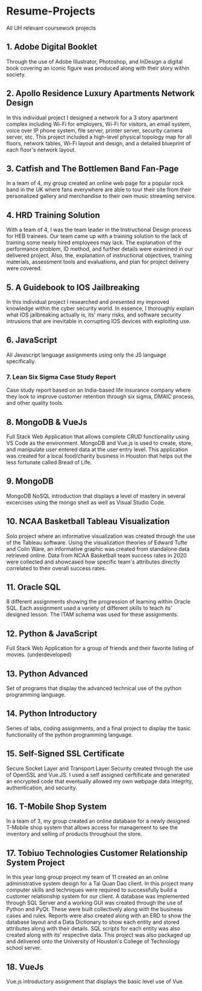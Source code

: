 # Resume-Projects
All UH relevant coursework projects 


## 1. Adobe Digital Booklet

Through the use of Adobe Illustrator, Photoshop, and InDesign a digital book covering an iconic figure was produced along with their story within society.


## 2. Apollo Residence Luxury Apartments Network Design

In this individual project I designed a network for a 3 story apartment complex including Wi-Fi for employers, Wi-Fi for visitors, an email system, voice over IP phone system, file server, printer server, security camera server, etc. This project included a high-level physical topology map for all floors, network tables, Wi-Fi layout and design, and a detailed blueprint of each floor's network layout.


## 3. Catfish and The Bottlemen Band Fan-Page

In a team of 4, my group created an online web page for a popular rock band in the UK where fans everywhere are able to tour their site from their personalized gallery and merchandise to their own music streaming service.


## 4. HRD Training Solution

With a team of 4, I was the team leader in the Instructional Design process for HEB trainees. Our team came up with a training solution to the lack of training some newly hired employees may lack. The explanation of the performance problem, ID method, and further details were examined in our delivered project. Also, the, explanation of instructional objectives, training materials, assessment tools and evaluations, and plan for project delivery were covered.


## 5. A Guidebook to IOS Jailbreaking

In this individual project I researched and presented my improved knowledge within the cyber security world. In essence, I thoroughly explain what IOS jailbreaking actually is, its' many risks, and software security intrusions that are inevitable in corrupting IOS devices with exploiting use.


## 6. JavaScript

All Javascript language assignments using only the JS language specifically.


### 7. Lean Six Sigma Case Study Report

Case study report based on an India-based life insurance company where they look to improve customer retention through six sigma, DMAIC process, and other quality tools.


## 8. MongoDB & VueJs

Full Stack Web Application that allows complete CRUD functionality using VS Code as the environment. MongoDB and Vue.js is used to create, store, and manipulate user entered data at the user entry level. This application was created for a local food/charity business in Houston that helps out the less fortunate called Bread of Life.


## 9. MongoDB 

MongoDB NoSQL introduction that displays a level of mastery in several excercises using the mongo shell as well as Visual Studio Code.


## 10. NCAA Basketball Tableau Visualization

Solo project where an informative visualization was created through the use of the Tableau software. Using the visualization theories of Edward Tufte and Colin Ware, an informative graphic was created from standalone data retrieved online. Data from NCAA Basketball team success rates in 2020 were collected and showcased how specific team's attributes directly correlated to their overall success rates.


## 11. Oracle SQL

8 different assignments showing the progression of learning within Oracle SQL. Each assignment used a variety of different skills to teach its' designed lesson. The ITAM schema was used for these assignments.


## 12. Python & JavaScript

Full Stack Web Application for a group of friends and their favorite listing of movies. (underdeveloped)


## 13. Python Advanced

Set of programs that display the advanced technical use of the python programming language.


## 14. Python Introductory

Series of labs, coding assignments, and a final project to display the basic functionality of the python programming language.


## 15. Self-Signed SSL Certificate

Secure Socket Layer and Transport Layer Security created through the use of OpenSSL and Vue.JS. I used a self assigned cerftificate and generated an encrypted code that eventually allowed my own webpage data integrity, authentication, and security.


## 16. T-Mobile Shop System

In a team of 3, my group created an online database for a newly designed T-Mobile shop system that allows access for management to see the inventory and selling of products throughout the store.


## 17. Tobiuo Technologies Customer Relationship System Project

In this year long group project my team of 11 created an an online administrative system design for a Tai Quan Dao client. In this project many computer skills and techniques were required to successfully build a customer relationship system for our client. A database was implemented through SQL Server and a working GUI was created through the use of Python and PyQt. These were built collectively along with the business cases and rules. Reports were also created along with an ERD to show the database layout and a Data Dictionary to show each entity and stored attributes along with their details. SQL scripts for each entity was also created along with its’ respective data. This project was also packaged up and delivered onto the University of Houston's College of Technology school server.


## 18. VueJs

Vue.js introductory assignment that displays the basic level use of Vue.


